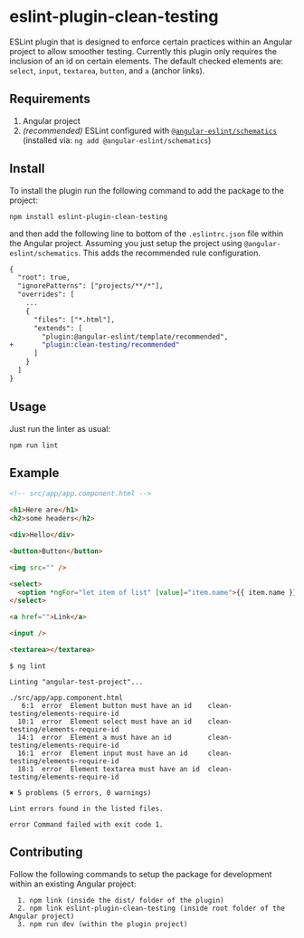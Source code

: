 # eslint-plugin-clean-testing

ESLint plugin that is designed to enforce certain practices within an Angular project to allow smoother testing. Currently this plugin only requires the inclusion of an id on certain elements. The default checked elements are: `select`, `input`, `textarea`, `button`, and `a` (anchor links).


## Requirements

1. Angular project
2. *(recommended)* ESLint configured with [`@angular-eslint/schematics`](https://github.com/angular-eslint/angular-eslint) (installed via: `ng add @angular-eslint/schematics`)


## Install

To install the plugin run the following command to add the package to the project:

```
npm install eslint-plugin-clean-testing
```

and then add the following line to bottom of the `.eslintrc.json` file within the Angular project. Assuming you just setup the project using `@angular-eslint/schematics`. This adds the recommended rule configuration.

```diff
{
  "root": true,
  "ignorePatterns": ["projects/**/*"],
  "overrides": [
    ...
    {
      "files": ["*.html"],
      "extends": [
        "plugin:@angular-eslint/template/recommended",
+       "plugin:clean-testing/recommended"
      ]
    }
  ]
}
```


## Usage

Just run the linter as usual:

```
npm run lint
```

## Example

```html
<!-- src/app/app.component.html -->

<h1>Here are</h1>
<h2>some headers</h2>

<div>Hello</div>

<button>Button</button>

<img src="" />

<select>
  <option *ngFor="let item of list" [value]="item.name">{{ item.name }}</option>
</select>

<a href="">Link</a>

<input />

<textarea></textarea>
```

```shell
$ ng lint

Linting "angular-test-project"...

./src/app/app.component.html
   6:1  error  Element button must have an id    clean-testing/elements-require-id
  10:1  error  Element select must have an id    clean-testing/elements-require-id
  14:1  error  Element a must have an id         clean-testing/elements-require-id
  16:1  error  Element input must have an id     clean-testing/elements-require-id
  18:1  error  Element textarea must have an id  clean-testing/elements-require-id

✖ 5 problems (5 errors, 0 warnings)

Lint errors found in the listed files.

error Command failed with exit code 1.
```


## Contributing

Follow the following commands to setup the package for development within an existing Angular project:

```
  1. npm link (inside the dist/ folder of the plugin)
  2. npm link eslint-plugin-clean-testing (inside root folder of the Angular project)
  3. npm run dev (within the plugin project)
```


